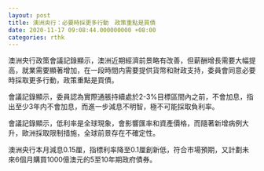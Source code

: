 ```yaml
---
layout: post
title: 澳洲央行：必要時採更多行動　政策重點是買債
date: 2020-11-17 09:08:44.000000000 +08:00
categories: rthk
---
```


澳洲央行政策會議記錄顯示，澳洲近期經濟前景略有改善，但薪酬增長需要大幅提高，就業需要顯著增加，在一段時間内需要提供貨幣和財政支持，委員會同意必要時採取更多行動，政策重點是買債。

會議記錄顯示，委員認為實際通脹持續處於2-3%目標區間內之前，不會加息，指出至少3年内不會加息，而進一步減息不明智，極不可能採取負利率。

會議記錄顯示，低利率是全球現象，會影響匯率和資產價格，而隨著新增病例大升，歐洲採取限制措施，全球前景存在不確定性。

澳洲央行本月減息0.15厘，指標利率降至0.1厘創新低，符合市場預期，又計劃未來6個月購買1000億澳元的5至10年期政府債券。
